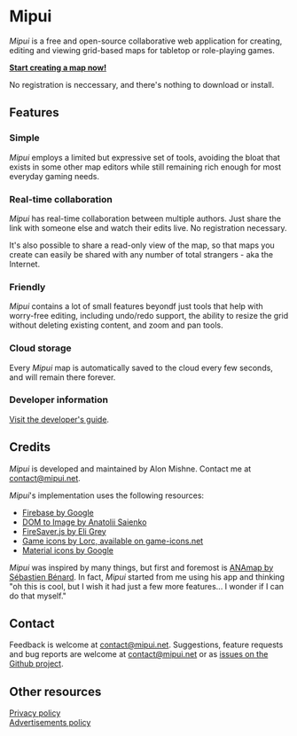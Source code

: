 # Mipui

*Mipui* is a free and open-source collaborative web application for creating, editing and viewing grid-based maps for tabletop or role-playing games.

**[Start creating a map now!](http://www.mipui.net/app)**

No registration is neccessary, and there's nothing to download or install.

## Features

### Simple

*Mipui* employs a limited but expressive set of tools, avoiding the bloat that exists in some other map editors while still remaining rich enough for most everyday gaming needs.

### Real-time collaboration

*Mipui* has real-time collaboration between multiple authors.
Just share the link with someone else and watch their edits live.
No registration necessary.

It's also possible to share a read-only view of the map, so that maps you create can easily be shared with any number of total strangers - aka the Internet.

### Friendly

*Mipui* contains a lot of small features beyondf just tools that help with worry-free editing, including undo/redo support, the ability to resize the grid without deleting existing content, and zoom and pan tools.

### Cloud storage

Every *Mipui* map is automatically saved to the cloud every few seconds, and will remain there forever.

### Developer information

[Visit the developer's guide](/docs/developer_guide).

## Credits

*Mipui* is developed and maintained by Alon Mishne.
Contact me at [contact@mipui.net](mailto:contact@mipui.net).

*Mipui*'s implementation uses the following resources:

* [Firebase by Google](firebase.google.com)
* [DOM to Image by Anatolii Saienko](https://github.com/tsayen/dom-to-image)
* [FireSaver.js by Eli Grey](https://github.com/eligrey/FileSaver.js)
* [Game icons by Lorc, available on game-icons.net](game-icons.net)
* [Material icons by Google](https://material.io/icons/)

*Mipui* was inspired by many things, but first and foremost is [ANAmap by Sébastien Bénard](http://deepnight.net/tools/tabletop-rpg-map-editor/).
In fact, *Mipui* started from me using his app and thinking "oh this is cool, but I wish it had just a few more features... I wonder if I can do that myself."

## Contact

Feedback is welcome at [contact@mipui.net](mailto:contact@mipui.net).
Suggestions, feature requests and bug reports are welcome at [contact@mipui.net](mailto:contact@mipui.net) or as [issues on the Github project](https://github.com/amishne/mipui/issues).

## Other resources

[Privacy policy](docs/privacy_policy)  
[Advertisements policy](docs/ad_policy)